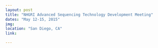 ```yaml
---
layout: post
title: "NHGRI Advanced Sequencing Technology Development Meeting"
dates: "May 12-15, 2015"
img: 
location: "San Diego, CA"
link: 

---
```

